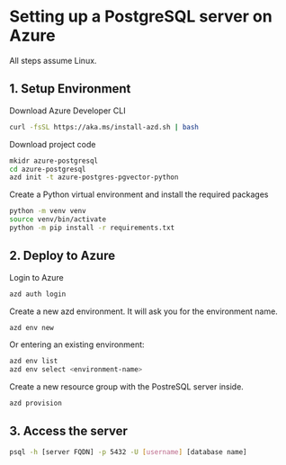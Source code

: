 # Setting up a PostgreSQL server on Azure

All steps assume Linux.

## 1. Setup Environment

Download Azure Developer CLI
```bash
curl -fsSL https://aka.ms/install-azd.sh | bash
```

Download project code
```bash
mkidr azure-postgresql
cd azure-postgresql
azd init -t azure-postgres-pgvector-python
```

Create a Python virtual environment and install the required packages
```bash
python -m venv venv
source venv/bin/activate
python -m pip install -r requirements.txt
```

## 2. Deploy to Azure

Login to Azure
```bash
azd auth login
```

Create a new azd environment. It will ask you for the environment name.
```bash
azd env new
```

Or entering an existing environment:
```bash
azd env list
azd env select <environment-name>
```

Create a new resource group with the PostreSQL server inside. 
```bash
azd provision
```

## 3. Access the server
```bash
psql -h [server FQDN] -p 5432 -U [username] [database name]
```













